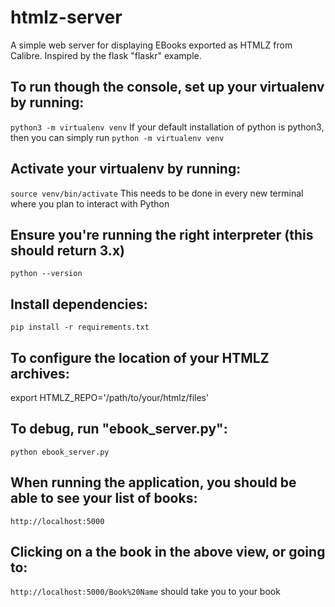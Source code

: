 # htmlz-server 
A simple web server for displaying EBooks exported as HTMLZ from Calibre. Inspired by the flask "flaskr" example.

## To run though the console, set up your virtualenv by running:
`python3 -m virtualenv venv` If your default installation of python is python3, then you can simply run `python -m virtualenv venv`

## Activate your virtualenv by running:
`source venv/bin/activate` This needs to be done in every new terminal where you plan to interact with Python

## Ensure you're running the right interpreter (this should return 3.x)
`python --version`

## Install dependencies:
`pip install -r requirements.txt`

## To configure the location of your HTMLZ archives:
export HTMLZ_REPO='/path/to/your/htmlz/files'

## To debug, run "ebook_server.py":
`python ebook_server.py`

## When running the application, you should be able to see your list of books:
`http://localhost:5000`

## Clicking on a the book in the above view, or going to:
`http://localhost:5000/Book%20Name` should take you to your book
